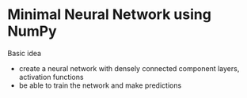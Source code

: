# Minimal Neural Network using NumPy

Basic idea
- create a neural network with densely connected component layers, activation functions
- be able to train the network and make predictions